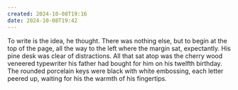 ```yaml
---
created: 2024-10-08T19:16
date: 2024-10-08T19:42
---
```

To write is the idea, he thought. There was nothing else, but to begin at the top of the page, all the way to the left where the margin sat, expectantly. His pine desk was clear of distractions. All that sat atop was the cherry wood veneered typewriter his father had bought for him on his twelfth birthday. The rounded porcelain keys were black with white embossing, each letter peered up, waiting for his the warmth of his fingertips.